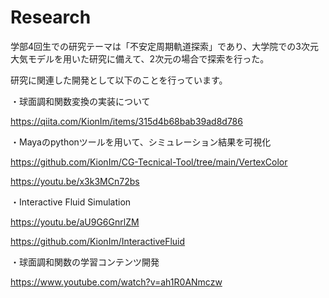 # Research
学部4回生での研究テーマは「不安定周期軌道探索」であり、大学院での3次元大気モデルを用いた研究に備えて、2次元の場合で探索を行った。

研究に関連した開発として以下のことを行っています。

・球面調和関数変換の実装について

https://qiita.com/KionIm/items/315d4b68bab39ad8d786

・Mayaのpythonツールを用いて、シミュレーション結果を可視化

https://github.com/KionIm/CG-Tecnical-Tool/tree/main/VertexColor

https://youtu.be/x3k3MCn72bs

・Interactive Fluid Simulation

https://youtu.be/aU9G6GnrlZM

https://github.com/KionIm/InteractiveFluid

・球面調和関数の学習コンテンツ開発

https://www.youtube.com/watch?v=ah1R0ANmczw
